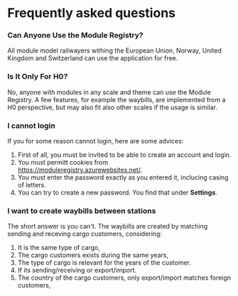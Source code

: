 ﻿# Frequently asked questions
### Can Anyone Use the Module Registry?
All module model railwayers withing the European Union, Norway, United Kingdom and Switzerland 
can use the application for free.

### Is It Only For H0?
No, anyone with modules in any scale and theme can use the Module Registry.
A few features, for example the waybills, are implemented from
a H0 perspective, but may also fit also other scales if the usage is similar.

### I cannot login
If you for some reason cannot login, here are some advices:
1. First of all, you must be invited to be able to create an account and login.
2. You must permitt cookies from https://moduleregistry.azurewebsites.net/.
3. You must enter the password exactly as you entered it, inclucing casing of letters.
4. You can try to create a new password. You find that under **Settings**.

### I want to create waybills between stations
The short answer is you can't. 
The waybills are created by matching sending and receving cargo customers,
considering:
1) It is the same type of cargo, 
1) The cargo customers exists during the same years,
1) The type of cargo is relevant for the years of the customer.
1) If its sending/receiving or export/import.
1) The country of the cargo customers, only export/import matches foreign customers,



